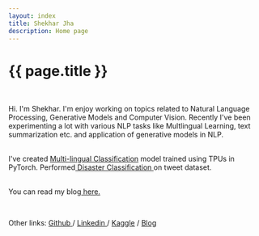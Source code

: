 ```yaml
---
layout: index
title: Shekhar Jha
description: Home page
---
```

<style>
#menu img {
    display: block;
    width: 100%;
    height: 100%;
  }
</style>

<title-head><h1 text-align="center">{{ page.title }}</h1></title-head>
<br/>
<p>Hi. I'm Shekhar. I'm enjoy working on topics related to Natural Language Processing, Generative Models and Computer Vision. Recently I've been experimenting a lot with various NLP tasks like Multlingual Learning, text summarization etc. and application of generative models in NLP.<br/><br/>

I've created <a href="https://github.com/jhashekhar/jigsaw-multilingual"> Multi-lingual Classification</a> model trained using TPUs in PyTorch. Performed<a href="https://github.com/jhashekhar/disaster-clf"> Disaster Classification </a> on tweet dataset.<br/><br/></p>

<p> You can read my blog<a href="blog.html"> here.</a></p><br/>

<p>Other links: <a href="https://github.com/jhashekhar"> Github  </a> / <a href="https://linkedin.com/in/jhas"> Linkedin </a> / <a href="https://kaggle.com/xanthate"> Kaggle</a> / <a href="blog.html"> Blog </a></p>

<!--
<h3>Recent Posts</h3>

{% for post in site.posts limit:2 %}
<table id="menu">
  <tr>
    <td width="180px" height="160px"><img src="{{ post.image }}"></td>
    <td><p><a href="{{ post.url }}"> {{ post.title }} </a> | {{ post.date | date: "%b %d, %Y" }} <br/>
    {{ post.content | strip_html | truncatewords: 40 }}
    </p></td>
  </tr>
</table>
{% endfor %}
-->